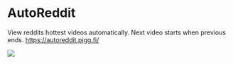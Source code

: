 # AutoReddit
View reddits hottest videos automatically. Next video starts when previous ends.
https://autoreddit.pigg.fi/

![](1c6905bba91880cbb8663e28a9db9f37.gif)

